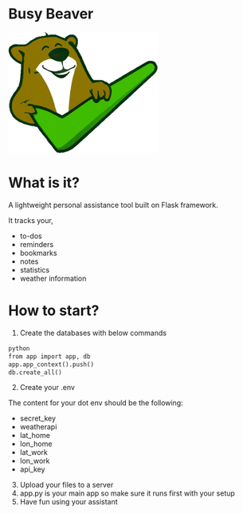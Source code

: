 # Busy Beaver
![BusyBadger.png](static%2Fimg%2FBusyBadger.png)

# What is it?
A lightweight personal assistance tool built on Flask framework.

It tracks your,
 * to-dos
 * reminders
 * bookmarks
 * notes
 * statistics
 * weather information

# How to start?
1. Create the databases with below commands

```
python
from app import app, db
app.app_context().push() 
db.create_all() 
```
2. Create your .env

The content for your dot env should be the following:
   * secret_key
   * weatherapi
   * lat_home
   * lon_home
   * lat_work
   * lon_work
   * api_key
      
3. Upload your files to a server
4. app.py is your main app so make sure it runs first with your setup
5. Have fun using your assistant

